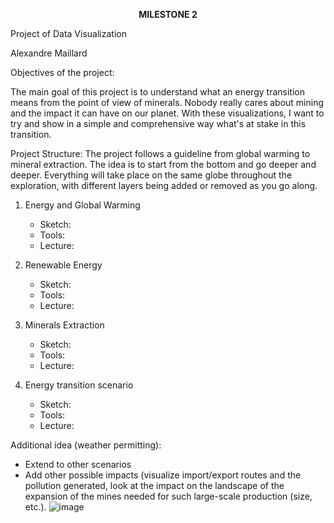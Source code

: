 **<center>MILESTONE 2</center>**

  Project of Data Visualization
  
  Alexandre Maillard

Objectives of the project: 

The main goal of this project is to understand what an energy transition means from the point of view of minerals. Nobody really cares about mining and the impact it can have on our planet. With these visualizations, I want to try and show in a simple and comprehensive way what's at stake in this transition.


Project Structure:
The project follows a guideline from global warming to mineral extraction. The idea is to start from the bottom and go deeper and deeper.
Everything will take place on the same globe throughout the exploration, with different layers being added or removed as you go along.  

1. Energy and Global Warming
	- Sketch: 
	- Tools: 
	- Lecture:

2. Renewable Energy
	- Sketch: 
	- Tools: 
	- Lecture:

3. Minerals Extraction 
	- Sketch: 
	- Tools: 
	- Lecture:

4. Energy transition scenario
	- Sketch: 
	- Tools: 
	- Lecture:

Additional idea (weather permitting): 
- Extend to other scenarios 
- Add other possible impacts (visualize import/export routes and the pollution generated, look at the impact on the landscape of the expansion of the mines needed for such large-scale production (size, etc.).
![image](https://github.com/com-480-data-visualization/MineralsViz/assets/95388038/f9d44560-9244-40d1-874d-f2a028d47ac1)
